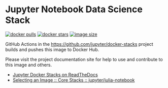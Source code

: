# Jupyter Notebook Data Science Stack

[![docker pulls](https://img.shields.io/docker/pulls/jupyter/julia-notebook.svg)](https://hub.docker.com/r/jupyter/julia-notebook/)
[![docker stars](https://img.shields.io/docker/stars/jupyter/julia-notebook.svg)](https://hub.docker.com/r/jupyter/julia-notebook/)
[![image size](https://img.shields.io/docker/image-size/jupyter/julia-notebook/latest)](https://hub.docker.com/r/jupyter/julia-notebook/ "jupyter/julia-notebook image size")

GitHub Actions in the <https://github.com/jupyter/docker-stacks> project builds and pushes this image to Docker Hub.

Please visit the project documentation site for help to use and contribute to this image and others.

- [Jupyter Docker Stacks on ReadTheDocs](https://jupyter-docker-stacks.readthedocs.io/en/latest/index.html)
- [Selecting an Image :: Core Stacks :: jupyter/julia-notebook](https://jupyter-docker-stacks.readthedocs.io/en/latest/using/selecting.html#jupyter-julia-notebook)
